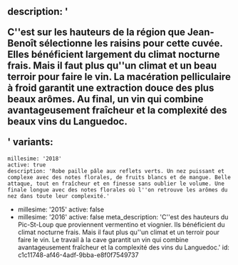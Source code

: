 description: '<p>C''est sur les hauteurs de la région que Jean-Benoît sélectionne les raisins pour cette cuvée. Elles bénéficient largement du climat nocturne frais. Mais il faut plus qu''un climat et un beau terroir pour faire le vin. La macération pelliculaire à froid garantit une extraction douce des plus beaux arômes. Au final, un vin qui combine avantageusement fraîcheur et la complexité des beaux vins du Languedoc.</p>'
variants:
  -
    millesime: '2018'
    active: true
    description: 'Robe paille pâle aux reflets verts. Un nez puissant et complexe avec des notes florales, de fruits blancs et de mangue. Belle attaque, tout en fraîcheur et en finesse sans oublier le volume. Une finale longue avec des notes florales où l''on retrouve les arômes du nez dans toute leur complexité.'
  -
    millesime: '2015'
    active: false
  -
    millesime: '2016'
    active: false
meta_description: 'C''est des hauteurs du Pic-St-Loup que proviennent vermentino et viognier. Ils bénéficient du climat nocturne frais. Mais il faut plus qu''un climat et un terroir pour faire le vin. Le travail à la cave garantit un vin qui combine avantageusement fraîcheur et la complexité des vins du Languedoc.'
id: c1c11748-af46-4adf-9bba-e8f0f7549737
